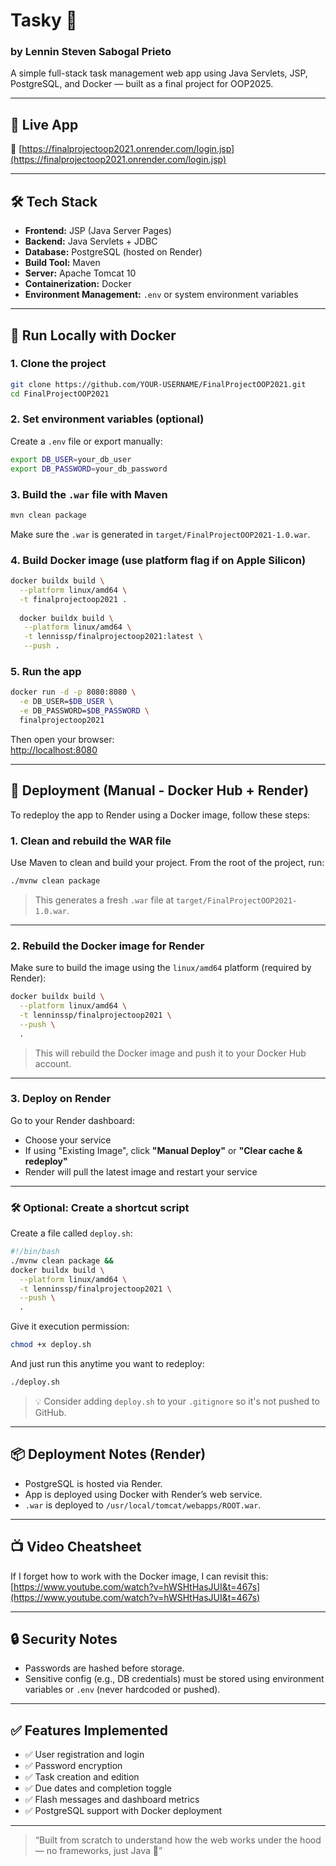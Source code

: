 # Tasky 📝
### by Lennin Steven Sabogal Prieto

A simple full-stack task management web app using Java Servlets, JSP, PostgreSQL, and Docker — built as a final project for OOP2025.

---

## 🚀 Live App
🔗 [https://finalprojectoop2021.onrender.com/login.jsp](https://finalprojectoop2021.onrender.com/login.jsp)

---

## 🛠 Tech Stack

- **Frontend:** JSP (Java Server Pages)
- **Backend:** Java Servlets + JDBC
- **Database:** PostgreSQL (hosted on Render)
- **Build Tool:** Maven
- **Server:** Apache Tomcat 10
- **Containerization:** Docker
- **Environment Management:** `.env` or system environment variables

---

## 🐳 Run Locally with Docker

### 1. Clone the project
```bash
git clone https://github.com/YOUR-USERNAME/FinalProjectOOP2021.git
cd FinalProjectOOP2021
```

### 2. Set environment variables (optional)
Create a `.env` file or export manually:
```bash
export DB_USER=your_db_user
export DB_PASSWORD=your_db_password
```

### 3. Build the `.war` file with Maven
```bash
mvn clean package
```

Make sure the `.war` is generated in `target/FinalProjectOOP2021-1.0.war`.

### 4. Build Docker image (use platform flag if on Apple Silicon)
```bash
docker buildx build \
  --platform linux/amd64 \
  -t finalprojectoop2021 .
  
  docker buildx build \
   --platform linux/amd64 \
   -t lennissp/finalprojectoop2021:latest \
   --push .

```

### 5. Run the app
```bash
docker run -d -p 8080:8080 \
  -e DB_USER=$DB_USER \
  -e DB_PASSWORD=$DB_PASSWORD \
  finalprojectoop2021
```

Then open your browser:  
[http://localhost:8080](http://localhost:8080)

---

## 🚀 Deployment (Manual - Docker Hub + Render)

To redeploy the app to Render using a Docker image, follow these steps:

### 1. Clean and rebuild the WAR file

Use Maven to clean and build your project. From the root of the project, run:

```bash
./mvnw clean package
```

> This generates a fresh `.war` file at `target/FinalProjectOOP2021-1.0.war`.

---

### 2. Rebuild the Docker image for Render

Make sure to build the image using the `linux/amd64` platform (required by Render):

```bash
docker buildx build \
  --platform linux/amd64 \
  -t lenninssp/finalprojectoop2021 \
  --push \
  .
```

> This will rebuild the Docker image and push it to your Docker Hub account.

---

### 3. Deploy on Render

Go to your Render dashboard:

- Choose your service
- If using "Existing Image", click **"Manual Deploy"** or **"Clear cache & redeploy"**
- Render will pull the latest image and restart your service

---

### 🛠 Optional: Create a shortcut script

Create a file called `deploy.sh`:

```bash
#!/bin/bash
./mvnw clean package &&
docker buildx build \
  --platform linux/amd64 \
  -t lenninssp/finalprojectoop2021 \
  --push \
  .
```

Give it execution permission:

```bash
chmod +x deploy.sh
```

And just run this anytime you want to redeploy:

```bash
./deploy.sh
```

> 💡 Consider adding `deploy.sh` to your `.gitignore` so it's not pushed to GitHub.

---

## 📦 Deployment Notes (Render)

- PostgreSQL is hosted via Render.
- App is deployed using Docker with Render’s web service.
- `.war` is deployed to `/usr/local/tomcat/webapps/ROOT.war`.

---

## 📺 Video Cheatsheet

If I forget how to work with the Docker image, I can revisit this:
[https://www.youtube.com/watch?v=hWSHtHasJUI&t=467s](https://www.youtube.com/watch?v=hWSHtHasJUI&t=467s)

---

## 🔒 Security Notes

- Passwords are hashed before storage.
- Sensitive config (e.g., DB credentials) must be stored using environment variables or `.env` (never hardcoded or pushed).

---

## ✅ Features Implemented

- ✅ User registration and login
- ✅ Password encryption
- ✅ Task creation and edition
- ✅ Due dates and completion toggle
- ✅ Flash messages and dashboard metrics
- ✅ PostgreSQL support with Docker deployment

---

> “Built from scratch to understand how the web works under the hood — no frameworks, just Java 💪”